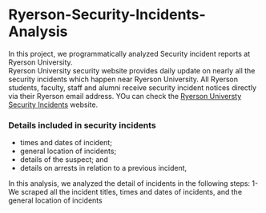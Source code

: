 # Ryerson-Security-Incidents-Analysis
In this project, we programmatically analyzed Security incident reports at Ryerson University. <br />
Ryerson University security website provides daily update on nearly all the security incidents which happen near Ryerson University. All Ryerson students, faculty, staff and alumni receive security incident notices directly via their Ryerson email address. YOu can check the [Ryerson Universty Security Incidents](https://www.ryerson.ca/community-safety-security/security-incidents/list-of-security-incidents/) website.
### Details included in security incidents
- times and dates of incident;
- general location of incidents;
- details of the suspect; and
- details on arrests in relation to a previous incident,

In this analysis, we analyzed the detail of incidents in the following steps:
1- We scraped all the incident titles, times and dates of incidents, and the general location of incidents
